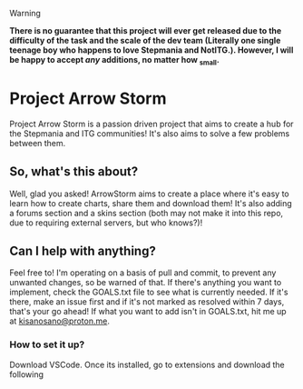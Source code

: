 >[!WARNING]
>**There is no guarantee that this project will ever get released due to the difficulty of the task and the scale of the dev team (Literally one single teenage boy who happens to love Stepmania and NotITG.). However, I will be happy to accept _any_ additions, no matter how <sub>small</sub>.**

# **Project Arrow Storm**
Project Arrow Storm is a passion driven project that aims to create a hub for the Stepmania and ITG communities! It's also aims to solve a few problems between them.

## So, what's this about?
Well, glad you asked! ArrowStorm aims to create a place where it's easy to learn how to create charts, share them and download them! It's also adding a forums section and a skins section (both may not make it into this repo, due to requiring external servers, but who knows?)!

## Can I help with anything?
Feel free to! I'm operating on a basis of pull and commit, to prevent any unwanted changes, so be warned of that. If there's anything you want to implement, check the GOALS.txt file to see what is currently needed. If it's there, make an issue first and if it's not marked as resolved within 7 days, that's your go ahead! If what you want to add isn't in GOALS.txt, hit me up at kisanosano@proton.me.

### How to set it up?
Download VSCode. Once its installed, go to extensions and download the following